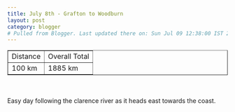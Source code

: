 ```yaml
---
title: July 8th - Grafton to Woodburn
layout: post
category: blogger
# Pulled from Blogger. Last updated there on: Sun Jul 09 12:38:00 IST 2006
---
```

<TABLE BORDER="1"><TR><TD>Distance</TD><TD>Overall Total</TD></TR><TR><TD>100 km</TD><TD>1885 km</TD></TR></TABLE><br /><br />Easy day following the clarence river as it heads east towards the coast.
